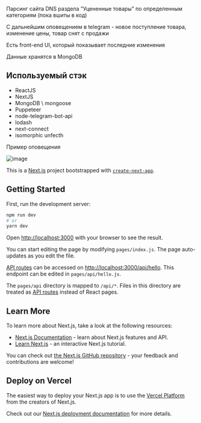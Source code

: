 Парсинг сайта DNS раздела "Уцененные товары" по определенным категориям (пока вшиты в код)

С дальнейшим оповещением в telegram - новое поступление товара, изменение цены, товар снят с продажи

Есть front-end UI, который показывает последние изменения

Данные хранятся в MongoDB

## Используемый стэк
- ReactJS
- NextJS
- MongoDB \ mongoose
- Puppeteer
- node-telegram-bot-api
- lodash
- next-connect
- isomorphic unfecth

Пример оповещения

![image](https://user-images.githubusercontent.com/13434364/119121248-a134c800-ba46-11eb-9717-7c0cee9192c2.png)

This is a [Next.js](https://nextjs.org/) project bootstrapped with [`create-next-app`](https://github.com/vercel/next.js/tree/canary/packages/create-next-app).

## Getting Started

First, run the development server:

```bash
npm run dev
# or
yarn dev
```

Open [http://localhost:3000](http://localhost:3000) with your browser to see the result.

You can start editing the page by modifying `pages/index.js`. The page auto-updates as you edit the file.

[API routes](https://nextjs.org/docs/api-routes/introduction) can be accessed on [http://localhost:3000/api/hello](http://localhost:3000/api/hello). This endpoint can be edited in `pages/api/hello.js`.

The `pages/api` directory is mapped to `/api/*`. Files in this directory are treated as [API routes](https://nextjs.org/docs/api-routes/introduction) instead of React pages.

## Learn More

To learn more about Next.js, take a look at the following resources:

- [Next.js Documentation](https://nextjs.org/docs) - learn about Next.js features and API.
- [Learn Next.js](https://nextjs.org/learn) - an interactive Next.js tutorial.

You can check out [the Next.js GitHub repository](https://github.com/vercel/next.js/) - your feedback and contributions are welcome!

## Deploy on Vercel

The easiest way to deploy your Next.js app is to use the [Vercel Platform](https://vercel.com/new?utm_medium=default-template&filter=next.js&utm_source=create-next-app&utm_campaign=create-next-app-readme) from the creators of Next.js.

Check out our [Next.js deployment documentation](https://nextjs.org/docs/deployment) for more details.

